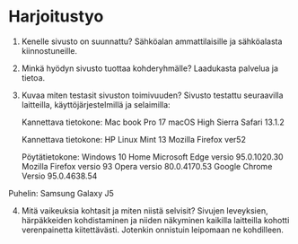 # Harjoitustyo

1. Kenelle sivusto on suunnattu?
Sähköalan ammattilaisille ja sähköalasta kiinnostuneille.

2. Minkä hyödyn sivusto tuottaa kohderyhmälle?
Laadukasta palvelua ja tietoa.

3. Kuvaa miten testasit sivuston toimivuuden?
Sivusto testattu seuraavilla laitteilla, käyttöjärjestelmillä ja selaimilla:

    Kannettava tietokone: Mac book Pro 17
    macOS High Sierra 
    Safari 13.1.2

    Kannettava tietokone: HP 
    Linux Mint 13 
    Mozilla Firefox ver52

    Pöytätietokone:
    Windows 10 Home
    Microsoft Edge versio 95.0.1020.30
    Mozilla Firefox versio 93
    Opera versio 80.0.4170.53
    Google Chrome 
    Versio 95.0.4638.54

Puhelin: Samsung Galaxy J5

4. Mitä vaikeuksia kohtasit ja miten niistä selvisit?
Sivujen leveyksien, härpäkkeiden kohdistaminen ja niiden näkyminen kaikilla laitteilla kohotti verenpainetta kiitettävästi.
Jotenkin onnistuin leipomaan ne kohdilleen. 
 
